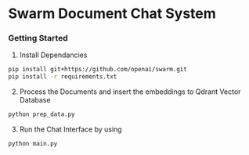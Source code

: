 # Swarm Document Chat System

### Getting Started

1. Install Dependancies
```bash
pip install git+https://github.com/openai/swarm.git
pip install -r requirements.txt
```

2. Process the Documents and insert the embeddings to Qdrant Vector Database
```bash
python prep_data.py
```

3. Run the Chat Interface by using
```bash
python main.py
```
